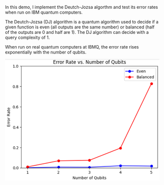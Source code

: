 In this demo, I implement the Deutch-Jozsa algorthm and test its error rates when run on IBM quantum computers.

The Deutch-Jozsa (DJ) algorithm is a quantum algorithm used to decide if a given function is even (all outputs are the same number) or balanced (half of the outputs are 0 and half are 1). The DJ algorithm can decide with a query complexity of 1.

When run on real quantum computers at IBMQ, the error rate rises exponentially with the number of qubits.

![Error-vs-Qubit-graph](Graph.png)
